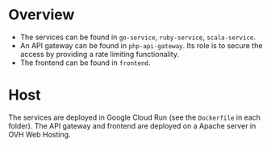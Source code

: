 # Overview
* The services can be found in `go-service`, `ruby-service`, `scala-service`.
* An API gateway can be found in `php-api-gateway`. Its role is to secure the access by providing a rate limiting functionality. 
* The frontend can be found in `frontend`.

# Host
The services are deployed in Google Cloud Run (see the `Dockerfile` in each folder).
The API gateway and frontend are deployed on a Apache server in OVH Web Hosting.